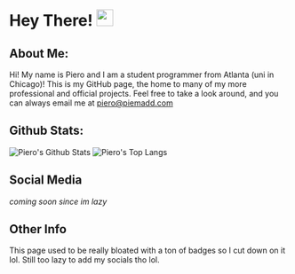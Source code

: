 # Hey There! <img src="https://raw.githubusercontent.com/MartinHeinz/MartinHeinz/master/wave.gif" width="30px">

## About Me: 
Hi! My name is Piero and I am a student programmer from Atlanta (uni in Chicago)! This is my GitHub page, the home to many of my more professional and official projects. Feel free to take a look around, and you can always email me at [piero@piemadd.com](mailto:piero@piemadd.com)

## Github Stats:
![Piero's Github Stats](https://github-readme-stats.vercel.app/api?username=pieromqwerty&show_icons=true&theme=dark)
![Piero's Top Langs](https://github-readme-stats.vercel.app/api/top-langs/?username=pieromqwerty&layout=compact&theme=darl)

## Social Media
*coming soon since im lazy*

## Other Info
This page used to be really bloated with a ton of badges so I cut down on it lol. Still too lazy to add my socials tho lol.
